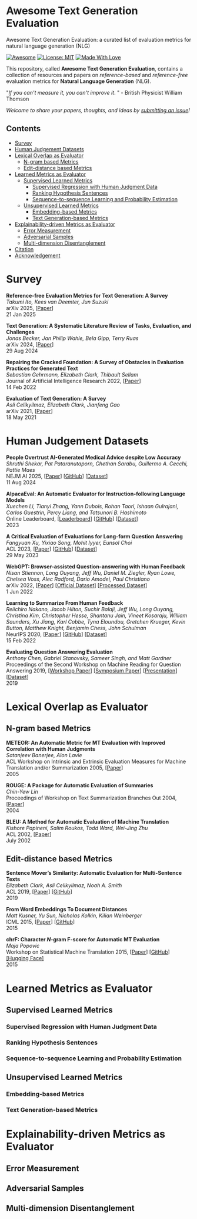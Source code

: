 # Awesome Text Generation Evaluation
Awesome Text Generation Evaluation: a curated list of evaluation metrics for natural language generation (NLG)

[![Awesome](https://cdn.rawgit.com/sindresorhus/awesome/d7305f38d29fed78fa85652e3a63e154dd8e8829/media/badge.svg)](https://github.com/SuperBruceJia/Awesome-Text-Generation-Evaluation) 
[![License: MIT](https://img.shields.io/badge/License-MIT-green.svg)](https://opensource.org/licenses/MIT)
[![Made With Love](https://img.shields.io/badge/Made%20With-Love-red.svg)](https://github.com/SuperBruceJia/Awesome-Text-Generation-Evaluation)

This repository, called **Awesome Text Generation Evaluation**, contains a collection of resources and papers 
on _reference-based_ and _reference-free_ evaluation metrics for **Natural Language Generation** (NLG). 

"*If you can't measure it, you can't improve it*. " - British Physicist William Thomson

*Welcome to share your papers, thoughts, and ideas by [submitting an issue](https://github.com/SuperBruceJia/Awesome-Text-Generation-Evaluation/issues/new)!*

## Contents
- [Survey](#Survey)
- [Human Judgement Datasets](#Human-Judgement-Datasets)
- [Lexical Overlap as Evaluator](#Lexical-Overlap-as-Evaluator)
  - [N-gram based Metrics](#N-gram-based-Metrics)
  - [Edit-distance based Metrics](#Edit-distance-based-Metrics)
- [Learned Metrics as Evaluator](#Learned-Metrics-as-Evaluator)
  - [Supervised Learned Metrics](#Supervised-Learned-Metrics)
    - [Supervised Regression with Human Judgment Data](#Supervised-Regression-with-Human-Judgment-Data)
    - [Ranking Hypothesis Sentences](#Ranking-Hypothesis-Sentences)
    - [Sequence-to-sequence Learning and Probability Estimation](#Sequence-to-sequence-Learning-and-Probability-Estimation)
  - [Unsupervised Learned Metrics](#Unsupervised-Learned-Metrics)
    - [Embedding-based Metrics](#Embedding-based-Metrics)
    - [Text Generation-based Metrics](#Text-Generation-based-Metrics)
- [Explainability-driven Metrics as Evaluator](#Explainability-driven-Metrics-as-Evaluator)
  - [Error Measurement](#Error-Measurement)
  - [Adversarial Samples](#Adversarial-Samples)
  - [Multi-dimension Disentanglement](#Multi-dimension-Disentanglement)
- [Citation](#Citation)
- [Acknowledgement](#Acknowledgement)

# Survey
**Reference-free Evaluation Metrics for Text Generation: A Survey**\
*Takumi Ito, Kees van Deemter, Jun Suzuki*\
arXiv 2025, [[Paper](https://arxiv.org/pdf/2501.12011)]\
21 Jan 2025

**Text Generation: A Systematic Literature Review of Tasks, Evaluation, and Challenges**\
*Jonas Becker, Jan Philip Wahle, Bela Gipp, Terry Ruas*\
arXiv 2024, [[Paper](https://arxiv.org/pdf/2405.15604)]\
29 Aug 2024

**Repairing the Cracked Foundation: A Survey of Obstacles in Evaluation Practices for Generated Text**\
*Sebastian Gehrmann, Elizabeth Clark, Thibault Sellam*\
Journal of Artificial Intelligence Research 2022, [[Paper](https://dl.acm.org/doi/pdf/10.1613/jair.1.13715)]\
14 Feb 2022

**Evaluation of Text Generation: A Survey**\
*Asli Celikyilmaz, Elizabeth Clark, Jianfeng Gao*\
arXiv 2021, [[Paper](https://arxiv.org/pdf/2006.14799)]\
18 May 2021

# Human Judgement Datasets
**People Overtrust AI-Generated Medical Advice despite Low Accuracy**\
*Shruthi Shekar, Pat Pataranutaporn, Chethan Sarabu, Guillermo A. Cecchi, Pattie Maes*\
NEJM AI 2025, [[Paper](https://arxiv.org/pdf/2408.15266)] [[GitHub](https://github.com/mitmedialab/LLM-MedQA)] [[Dataset](https://github.com/mitmedialab/LLM-MedQA/tree/main/Expert%20Evaluation%20%26%20Dataset%20Generation)]\
11 Aug 2024

**AlpacaEval: An Automatic Evaluator for Instruction-following Language Models**\
*Xuechen Li, Tianyi Zhang, Yann Dubois, Rohan Taori, Ishaan Gulrajani, Carlos Guestrin, Percy Liang, and Tatsunori B. Hashimoto*\
Online Leaderboard, [[Leaderboard](https://tatsu-lab.github.io/alpaca_eval/)] [[GitHub](https://github.com/tatsu-lab/alpaca_eval)] [[Dataset](https://huggingface.co/datasets/tatsu-lab/alpaca_eval/blob/main/alpaca_farm_human_crossannotations.json)]\
2023

**A Critical Evaluation of Evaluations for Long-form Question Answering**\
*Fangyuan Xu, Yixiao Song, Mohit Iyyer, Eunsol Choi*\
ACL 2023, [[Paper](https://aclanthology.org/2023.acl-long.181.pdf)] [[GitHub](https://github.com/carriex/lfqa_eval)] [[Dataset](https://github.com/carriex/lfqa_eval/tree/main/preference_data)]\
29 May 2023

**WebGPT: Browser-assisted Question-answering with Human Feedback**\
*Nisan Stiennon, Long Ouyang, Jeff Wu, Daniel M. Ziegler, Ryan Lowe, Chelsea Voss, Alec Radford, Dario Amodei, Paul Christiano*\
arXiv 2022, [[Paper](https://cdn.openai.com/WebGPT.pdf)] [[Official Dataset](https://huggingface.co/datasets/openai/webgpt_comparisons)] [[Processed Dataset](https://github.com/carriex/lfqa_eval/tree/main/preference_data)]\
1 Jun 2022

**Learning to Summarize From Human Feedback**\
*Reiichiro Nakano, Jacob Hilton, Suchir Balaji, Jeff Wu, Long Ouyang, Christina Kim, Christopher Hesse, Shantanu Jain, Vineet Kosaraju, William Saunders, Xu Jiang, Karl Cobbe, Tyna Eloundou, Gretchen Krueger, Kevin Button, Matthew Knight, Benjamin Chess, John Schulman*\
NeurIPS 2020, [[Paper](https://proceedings.neurips.cc/paper/2020/file/1f89885d556929e98d3ef9b86448f951-Paper.pdf)] [[GitHub](https://github.com/openai/summarize-from-feedback)] [[Dataset](https://github.com/openai/summarize-from-feedback?tab=readme-ov-file#human-feedback-data)]\
15 Feb 2022

**Evaluating Question Answering Evaluation**\
*Anthony Chen, Gabriel Stanovsky, Sameer Singh, and Matt Gardner*\
Proceedings of the Second Workshop on Machine Reading for Question Answering 2019, [[Workshop Paper](https://aclanthology.org/D19-5817.pdf)] [[Symposium Paper]](https://cseweb.ucsd.edu/~jmcauley/workshops/scmls20/papers/scmls20_paper_34.pdf) [[Presentation](https://anthonywchen.github.io/Papers/evaluatingqa/mrqa_slides.pdf)] [[Dataset](https://anthonywchen.github.io/Papers/evaluatingqa/correlation_data.zip)]\
2019

# Lexical Overlap as Evaluator
## N-gram based Metrics
**METEOR: An Automatic Metric for MT Evaluation with Improved Correlation with Human Judgments**\
*Satanjeev Banerjee, Alon Lavie*\
ACL Workshop on Intrinsic and Extrinsic Evaluation Measures for Machine Translation and/or Summarization 2005, [[Paper](https://aclanthology.org/W05-0909.pdf)]\
2005

**ROUGE: A Package for Automatic Evaluation of Summaries**\
*Chin-Yew Lin*\
Proceedings of Workshop on Text Summarization Branches Out 2004, [[Paper](https://aclanthology.org/W04-1013.pdf)]\
2004

**BLEU: A Method for Automatic Evaluation of Machine Translation**\
*Kishore Papineni, Salim Roukos, Todd Ward, Wei-Jing Zhu*\
ACL 2002, [[Paper](https://aclanthology.org/P02-1040.pdf)]\
July 2002

## Edit-distance based Metrics
**Sentence Mover’s Similarity: Automatic Evaluation for Multi-Sentence Texts**\
*Elizabeth Clark, Asli Celikyilmaz, Noah A. Smith*\
ACL 2019, [[Paper](https://aclanthology.org/P19-1264v2.pdf)] [[GitHub](https://github.com/eaclark07/sms)]\
2019

**From Word Embeddings To Document Distances**\
*Matt Kusner, Yu Sun, Nicholas Kolkin, Kilian Weinberger*\
ICML 2015, [[Paper](https://proceedings.mlr.press/v37/kusnerb15.pdf)] [[GitHub](https://github.com/mkusner/wmd)]\
2015

**chrF: Character _N_-gram F-score for Automatic MT Evaluation**\
*Maja Popovic*\
Workshop on Statistical Machine Translation 2015, [[Paper](https://aclanthology.org/W15-3049.pdf)] [[GitHub](https://github.com/m-popovic/chrF)] [[Hugging Face]](https://huggingface.co/spaces/evaluate-metric/chrf)\
2015

# Learned Metrics as Evaluator
## Supervised Learned Metrics
### Supervised Regression with Human Judgment Data
### Ranking Hypothesis Sentences
### Sequence-to-sequence Learning and Probability Estimation
## Unsupervised Learned Metrics
### Embedding-based Metrics
### Text Generation-based Metrics

# Explainability-driven Metrics as Evaluator
## Error Measurement
## Adversarial Samples
## Multi-dimension Disentanglement
